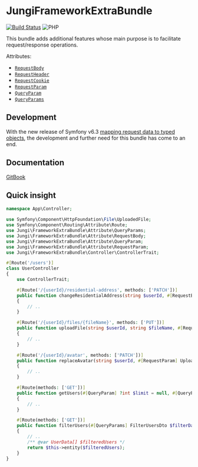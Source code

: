 # JungiFrameworkExtraBundle

[![Build Status](https://github.com/jungi-php/framework-extra-bundle/actions/workflows/continuous-integration.yml/badge.svg)](https://github.com/jungi-php/framework-extra-bundle/actions)
![PHP](https://img.shields.io/packagist/php-v/jungi/framework-extra-bundle)

This bundle adds additional features whose main purpose is to facilitate request/response operations.

Attributes:

* [`RequestBody`](https://piku235.gitbook.io/jungiframeworkextrabundle/attributes#requestbody)
* [`RequestHeader`](https://piku235.gitbook.io/jungiframeworkextrabundle/attributes#requestheader)
* [`RequestCookie`](https://piku235.gitbook.io/jungiframeworkextrabundle/attributes#requestcookie)
* [`RequestParam`](https://piku235.gitbook.io/jungiframeworkextrabundle/attributes#requestparam)
* [`QueryParam`](https://piku235.gitbook.io/jungiframeworkextrabundle/attributes#queryparam)
* [`QueryParams`](https://piku235.gitbook.io/jungiframeworkextrabundle/attributes#queryparams)

## Development

With the new release of Symfony v6.3 [mapping request data to typed objects](https://symfony.com/blog/new-in-symfony-6-3-mapping-request-data-to-typed-objects), the development and further need for this bundle has come to an end.

## Documentation

[GitBook](https://piku235.gitbook.io/jungiframeworkextrabundle)

## Quick insight

```php
namespace App\Controller;

use Symfony\Component\HttpFoundation\File\UploadedFile;
use Symfony\Component\Routing\Attribute\Route;
use Jungi\FrameworkExtraBundle\Attribute\QueryParams;
use Jungi\FrameworkExtraBundle\Attribute\RequestBody;
use Jungi\FrameworkExtraBundle\Attribute\QueryParam;
use Jungi\FrameworkExtraBundle\Attribute\RequestParam;
use Jungi\FrameworkExtraBundle\Controller\ControllerTrait;

#[Route('/users')]
class UserController
{
    use ControllerTrait;

    #[Route('/{userId}/residential-address', methods: ['PATCH'])]
    public function changeResidentialAddress(string $userId, #[RequestBody] UserResidentialAddressData $data)
    {
        // ..
    }

    #[Route('/{userId}/files/{fileName}', methods: ['PUT'])]
    public function uploadFile(string $userId, string $fileName, #[RequestBody] UploadedFile $file)
    {
        // ..
    }

    #[Route('/{userId}/avatar', methods: ['PATCH'])]
    public function replaceAvatar(string $userId, #[RequestParam] UploadedFile $file,  #[RequestParam] string $title)
    {
        // ..
    }

    #[Route(methods: ['GET'])]
    public function getUsers(#[QueryParam] ?int $limit = null, #[QueryParam] ?int $offset = null)
    {
        // ..
    }

    #[Route(methods: ['GET'])]
    public function filterUsers(#[QueryParams] FilterUsersDto $filterData)
    {
        // ..
        /** @var UserData[] $filteredUsers */
        return $this->entity($filteredUsers);
    }
}
```
